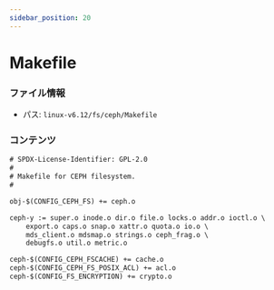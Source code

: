 ```yaml
---
sidebar_position: 20
---
```

# Makefile

### ファイル情報

- パス: `linux-v6.12/fs/ceph/Makefile`

### コンテンツ

```txt
# SPDX-License-Identifier: GPL-2.0
#
# Makefile for CEPH filesystem.
#

obj-$(CONFIG_CEPH_FS) += ceph.o

ceph-y := super.o inode.o dir.o file.o locks.o addr.o ioctl.o \
	export.o caps.o snap.o xattr.o quota.o io.o \
	mds_client.o mdsmap.o strings.o ceph_frag.o \
	debugfs.o util.o metric.o

ceph-$(CONFIG_CEPH_FSCACHE) += cache.o
ceph-$(CONFIG_CEPH_FS_POSIX_ACL) += acl.o
ceph-$(CONFIG_FS_ENCRYPTION) += crypto.o

```
